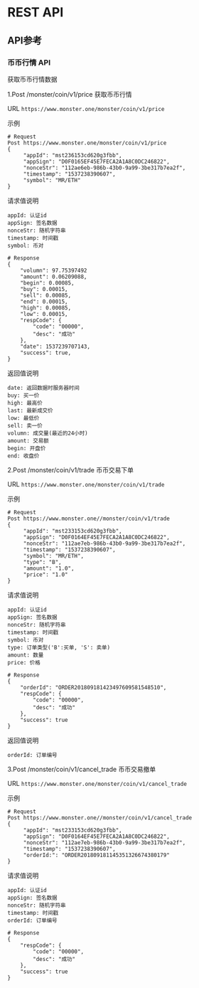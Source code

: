 # REST API

## API参考  

### 币币行情 API 

获取币币行情数据  

1.Post /monster/coin/v1/price   获取币币行情

URL `https://www.monster.one/monster/coin/v1/price`	

示例	

```
# Request
Post https://www.monster.one/monster/coin/v1/price
{
     "appId": "mst236153cd620g3fbb",
     "appSign": "D0F0165EF45E7FECA2A1A8C0DC246822",
     "nonceStr": "112ae6eb-986b-43b0-9a99-3be317b7ea2f", 
     "timestamp": "1537238390607",
     "symbol": "MR/ETH"
}
```

请求值说明	

```
appId: 认证id
appSign: 签名数据
nonceStr: 随机字符串
timestamp: 时间戳
symbol: 币对
```

```
# Response
{
    "volumn": 97.75397492
    "amount": 0.06209088,
    "begin": 0.00085,
    "buy": 0.00015,
    "sell": 0.00085,
    "end": 0.00015,
    "high": 0.00085,
    "low": 0.00015,
    "respCode": {
        "code": "00000",
        "desc": "成功"
    },
    "date": 1537239707143,
    "success": true,
}
```

返回值说明	

```
date: 返回数据时服务器时间
buy: 买一价
high: 最高价
last: 最新成交价
low: 最低价
sell: 卖一价
volumn: 成交量(最近的24小时)
amount: 交易额
begin: 开盘价
end: 收盘价
```


2.Post /monster/coin/v1/trade   币币交易下单

URL `https://www.monster.one/monster/coin/v1/trade`	

示例	

```
# Request
Post https://www.monster.one//monster/coin/v1/trade
{
     "appId": "mst233153cd620g3fbb",
     "appSign": "D0F0164EF45E7FECA2A1A8C0DC246822",
     "nonceStr": "112ae7eb-986b-43b0-9a99-3be317b7ea2f", 
     "timestamp": "1537238390607",
     "symbol": "MR/ETH",
     "type": "B",
     "amount": "1.0",
     "price": "1.0"
}
```

请求值说明	

```
appId: 认证id
appSign: 签名数据
nonceStr: 随机字符串
timestamp: 时间戳
symbol: 币对
type: 订单类型('B':买单, 'S': 卖单)
amount: 数量
price: 价格
```

```
# Response
{
    "orderId": "ORDER201809181423497609581548510",
    "respCode": {
        "code": "00000",
        "desc": "成功"
    },
    "success": true
}
```

返回值说明	

```
orderId: 订单编号
```


3.Post /monster/coin/v1/cancel_trade   币币交易撤单

URL `https://www.monster.one/monster/coin/v1/cancel_trade`

示例	

```
# Request
Post https://www.monster.one//monster/coin/v1/cancel_trade
{
     "appId": "mst233153cd620g3fbb",
     "appSign": "D0F0164EF45E7FECA2A1A8C0DC246822",
     "nonceStr": "112ae7eb-986b-43b0-9a99-3be317b7ea2f", 
     "timestamp": "1537238390607",
     "orderId:": "ORDER201809181145351326674380179"
}
```

请求值说明	

```
appId: 认证id
appSign: 签名数据
nonceStr: 随机字符串
timestamp: 时间戳
orderId: 订单编号
```

```
# Response
{
    "respCode": {
        "code": "00000",
        "desc": "成功"
    },
    "success": true
}
```

